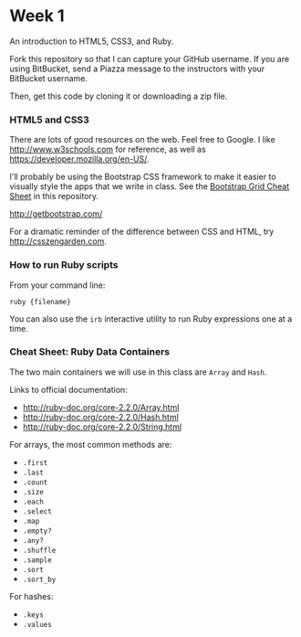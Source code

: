 # Week 1

An introduction to HTML5, CSS3, and Ruby.

Fork this repository so that I can capture your GitHub username.  If you
are using BitBucket, send a Piazza message to the instructors with your
BitBucket username.

Then, get this code by cloning it or downloading a zip file.

### HTML5 and CSS3

There are lots of good resources on the web. Feel free to Google.  I like http://www.w3schools.com for reference, as well as https://developer.mozilla.org/en-US/.

I'll probably be using the Bootstrap CSS framework to make it easier to visually style the apps that we write in class. See the [Bootstrap Grid Cheat Sheet](bootstrap.md) in this repository.

  http://getbootstrap.com/

For a dramatic reminder of the difference between CSS and HTML, try http://csszengarden.com.

### How to run Ruby scripts

From your command line:

```
ruby {filename}
```

You can also use the `irb` interactive utility to run Ruby expressions one at a time.


### Cheat Sheet: Ruby Data Containers

The two main containers we will use in this class are `Array` and `Hash`.

Links to official documentation:
- http://ruby-doc.org/core-2.2.0/Array.html
- http://ruby-doc.org/core-2.2.0/Hash.html
- http://ruby-doc.org/core-2.2.0/String.html


For arrays, the most common methods are:

-  `.first`
-  `.last`
-  `.count`
-  `.size`
-  `.each`
-  `.select`
-  `.map`
-  `.empty?`
-  `.any?`
-  `.shuffle`
-  `.sample`
-  `.sort`
-  `.sort_by`

For hashes:

- `.keys`
- `.values`
